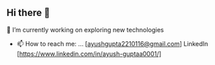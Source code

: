 ## Hi there 👋

🔭 I’m currently working on exploring new technologies
- 📫 How to reach me: ... [ayushgupta2210116@gmail.com]
LinkedIn [https://www.linkedin.com/in/ayush-guptaa0001/]

<!--
**ayushgupta010/ayushgupta010** is a ✨ _special_ ✨ repository because its `README.md` (this file) appears on your GitHub profile
Here are some ideas to get you started:

- 🔭 I’m currently working on ...
- 🌱 I’m currently learning ...
- 👯 I’m looking to collaborate on ...
- 🤔 I’m looking for help with ...
- 💬 Ask me about ...
- 📫 How to reach me: ...
- 😄 Pronouns: ...
- ⚡ Fun fact: ...
-->

